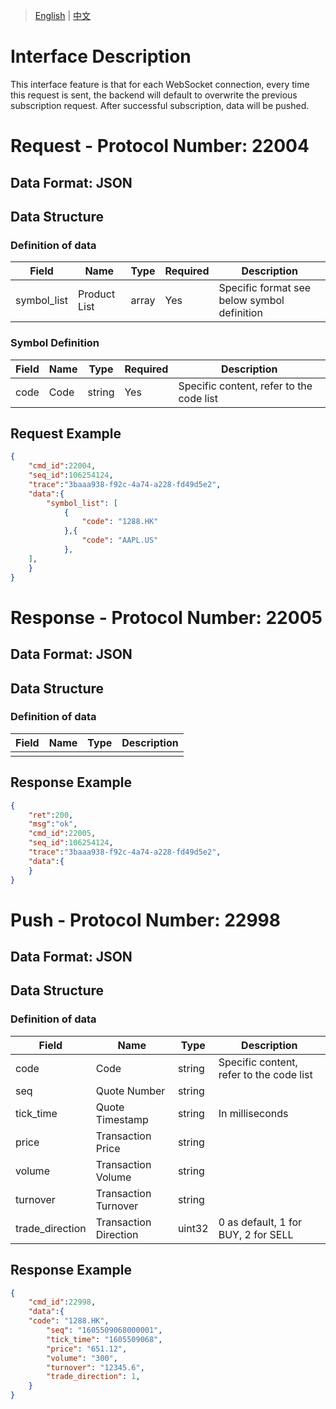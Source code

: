> [English](./realtime_transaction_quote_subscription.md) | [中文](./realtime_transaction_quote_subscription_cn.md)

# Interface Description

This interface feature is that for each WebSocket connection, every time this request is sent, the backend will default to overwrite the previous subscription request. After successful subscription, data will be pushed.

# Request - Protocol Number: 22004
## Data Format: JSON
## Data Structure
### Definition of data
| Field        | Name       | Type   | Required | Description                |
| ------------ | ---------- | ------ | -------- | --------------------------|
| symbol_list  | Product List | array | Yes      | Specific format see below symbol definition |
### Symbol Definition
| Field | Name | Type   | Required | Description                |
| ---- | ---- | ------ | -------- | --------------------------|
| code | Code | string | Yes      | Specific content, refer to the code list |
## Request Example
```json
{
    "cmd_id":22004,
    "seq_id":106254124,
    "trace":"3baaa938-f92c-4a74-a228-fd49d5e2",
    "data":{
        "symbol_list": [
            {
				"code": "1288.HK"
            },{
				"code": "AAPL.US"
            },
	],
    }
}
```
# Response - Protocol Number: 22005
## Data Format: JSON
## Data Structure
### Definition of data
| Field | Name | Type | Description |
| --- | --- |  ---  | --- |
|  |  |    |  |
## Response Example
```json
{
    "ret":200,
    "msg":"ok",
    "cmd_id":22005,
    "seq_id":106254124,
    "trace":"3baaa938-f92c-4a74-a228-fd49d5e2",
    "data":{
    }    
}
```
# Push - Protocol Number: 22998
## Data Format: JSON
## Data Structure
### Definition of data
| Field            | Name          | Type   | Description                 |
| ---------------- | ------------- | ------ | --------------------------- |
| code             | Code          | string | Specific content, refer to the code list |
| seq              | Quote Number  | string |                             |
| tick_time        | Quote Timestamp | string | In milliseconds             |
| price            | Transaction Price | string |                           |
| volume           | Transaction Volume | string |                           |
| turnover         | Transaction Turnover | string |                        |
| trade_direction  | Transaction Direction | uint32 | 0 as default, 1 for BUY, 2 for SELL |
## Response Example
```json
{
    "cmd_id":22998,
    "data":{
	"code": "1288.HK",
        "seq": "1605509068000001",
        "tick_time": "1605509068",
        "price": "651.12",
        "volume": "300",
        "turnover": "12345.6",
        "trade_direction": 1,
    }
}
```